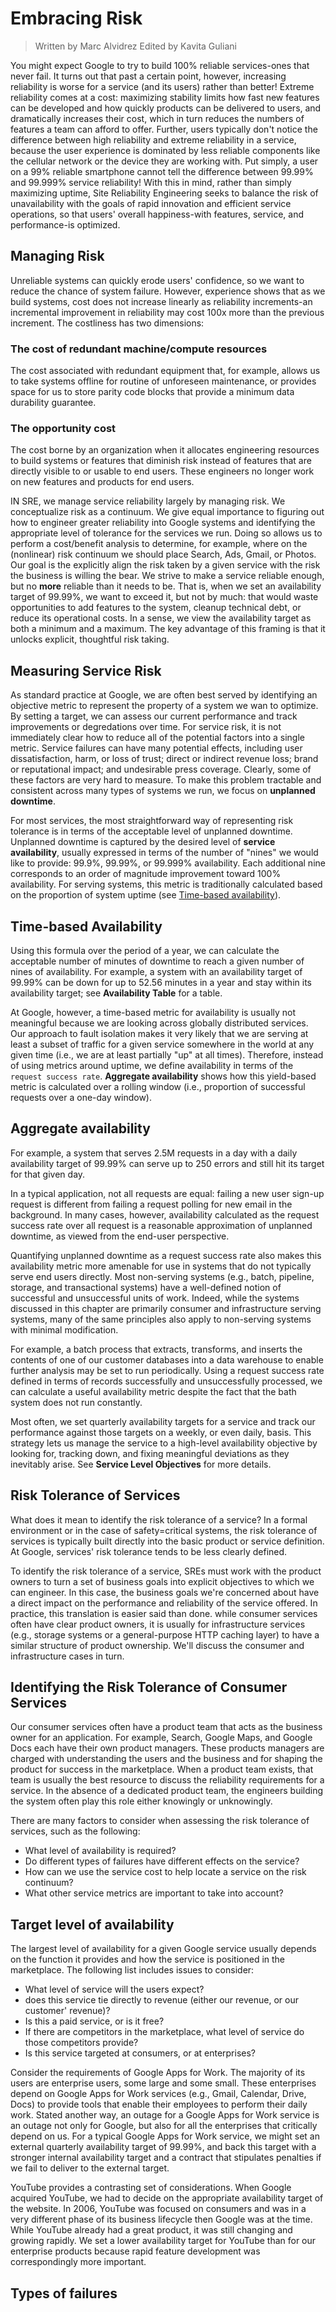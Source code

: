 # Embracing Risk

> Written by Marc Alvidrez
> Edited by Kavita Guliani

You might expect Google to try to build 100% reliable services-ones that
never fail. It turns out that past a certain point, however, increasing
reliability is worse for a service (and its users) rather than better!
Extreme reliability comes at a cost: maximizing stability limits how fast
new features can be developed and how quickly products can be delivered
to users, and dramatically increases their cost, which in turn reduces
the numbers of features a team can afford to offer. Further, users
typically don't notice the difference between high reliability and
extreme reliability in a service, because the user experience is
dominated by less reliable components like the cellular network or the
device they are working with. Put simply, a user on a 99% reliable
smartphone cannot tell the difference between 99.99% and 99.999% service
reliability! With this in mind, rather than simply maximizing uptime,
Site Reliability Engineering seeks to balance the risk of unavailability
with the goals of rapid innovation and efficient service operations, so
that users' overall happiness-with features, service, and performance-is
optimized.

## Managing Risk

Unreliable systems can quickly erode users' confidence, so we want to
reduce the chance of system failure. However, experience shows that as
we build systems, cost does not increase linearly as reliability
increments-an incremental improvement in reliability may cost 100x more
than the previous increment. The costliness has two dimensions:

### The cost of redundant machine/compute resources

  The cost associated with redundant equipment that, for example, allows
  us to take systems offline for routine of unforeseen maintenance, or
  provides space for us to store parity code blocks that provide a
  minimum data durability guarantee.

###  The opportunity cost

  The cost borne by an organization when it allocates engineering
  resources to build systems or features that diminish risk instead of
  features that are directly visible to or usable to end users. These
  engineers no longer work on new features and products for end users.

IN SRE, we manage service reliability largely by managing risk. We
conceptualize risk as a continuum. We give equal importance to figuring
out how to engineer greater reliability into Google systems and
identifying the appropriate level of tolerance for the services we run.
Doing so allows us to perform a cost/benefit analysis to determine, for
example, where on the (nonlinear) risk continuum we should place Search,
Ads, Gmail, or Photos. Our goal is the explicitly align the risk taken
by a given service with the risk the business is willing the bear. We
strive to make a service reliable enough, but no **more** reliable than
it needs to be. That is, when we set an availability target of 99.99%,
we want to exceed it, but not by much: that would waste opportunities to
add features to the system, cleanup technical debt, or reduce its
operational costs. In a sense, we view the availability target as both a
minimum and a maximum. The key advantage of this framing is that it
unlocks explicit, thoughtful risk taking.

## Measuring Service Risk

As standard practice at Google, we are often best served by identifying
an objective metric to represent the property of a system we wan to
optimize. By setting a target, we can assess our current performance and
track improvements or degredations over time. For service risk, it is
not immediately clear how to reduce all of the potential factors into a
single metric. Service failures can have many potential effects,
including user dissatisfaction, harm, or loss of trust; direct or
indirect revenue loss; brand or reputational impact; and undesirable
press coverage. Clearly, some of these factors are very hard to measure.
To make this problem tractable and consistent across many types of
systems we run, we focus on **unplanned downtime**.

For most services, the most straightforward way of representing risk
tolerance is in terms of the acceptable level of unplanned downtime.
Unplanned downtime is captured by the desired level of **service
availability**, usually expressed in terms of the number of "nines" we
would like to provide: 99.9%, 99.99%, or 99.999% availability. Each
additional nine corresponds to an order of magnitude improvement toward
100% availability. For serving systems, this metric is traditionally
calculated based on the proportion of system uptime (see [Time-based
availability](https://sre.google/sre-book/embracing-risk/#risk-management_measuring-service-risk_time-availability-equation)).

## Time-based Availability

Using this formula over the period of a year, we can calculate the
acceptable number of minutes of downtime to reach a given number of
nines of availability. For example, a system with an availability target
of 99.99% can be down for up to 52.56 minutes in a year and stay within
its availability target; see **Availability Table** for a table.

At Google, however, a time-based metric for availability is usually not meaningful because we are looking across globally distributed services. Our approach to fault isolation makes it very likely that we are serving at least a subset of traffic for a given service somewhere in the world at any given time  (i.e., we are at least partially "up" at all times). Therefore, instead of using metrics around uptime, we define availability in terms of the `request success rate`. **Aggregate availability** shows how this yield-based metric is calculated over a rolling window (i.e., proportion of successful requests over a one-day window).

## Aggregate availability

For example, a system that serves 2.5M requests in a day with a daily
availability target of 99.99% can serve up to 250 errors and still hit
its target for that given day.

In a typical application, not all requests are equal: failing a new user
sign-up request is different from failing a request polling for new
email in the background. In many cases, however, availability calculated
as the request success rate over all request is a reasonable
approximation of unplanned downtime, as viewed from the end-user
perspective.

Quantifying unplanned downtime as a request success rate also makes this
availability metric more amenable for use in systems that do not
typically serve end users directly. Most non-serving systems (e.g.,
batch, pipeline, storage, and transactional systems) have a well-defined
notion of successful and unsuccessful units of work. Indeed, while the
systems discussed in this chapter are primarily consumer and
infrastructure serving systems, many of the same principles also apply
to non-serving systems with minimal modification.

For example, a batch process that extracts, transforms, and inserts the contents of one of our customer databases into a data warehouse to enable further analysis may be set to run periodically. Using a request success rate defined in terms of records successfully and unsuccessfully processed, we can calculate a useful availability metric despite the fact that the bath system does not run constantly.

Most often, we set quarterly availability targets for a service and track our performance against those targets on a weekly, or even daily, basis. This strategy lets us manage the service to a high-level availability objective by looking for, tracking down, and fixing meaningful deviations as they inevitably arise. See **Service Level Objectives** for more details.

## Risk Tolerance of Services

What does it mean to identify the risk tolerance of a service? In a formal environment or in the case of safety=critical systems, the risk tolerance of services is typically built directly into the basic product or service definition. At Google, services' risk tolerance tends to be less clearly defined.

To identify the risk tolerance of a service, SREs must work with the product owners to turn a set of business goals into explicit objectives to which we can engineer. In this case, the business goals we're concerned about have a direct impact on the performance and reliability of the service offered. In practice, this translation is easier said than done. while consumer services often have clear product owners, it is usually for infrastructure services (e.g., storage systems or a general-purpose HTTP caching layer) to have a similar structure of product ownership. We'll discuss the consumer and infrastructure cases in turn.

## Identifying the Risk Tolerance of Consumer Services

Our consumer services often have a product team that acts as the business owner for an application. For example, Search, Google Maps, and Google Docs each have their own product managers. These products managers are charged with understanding the users and the business and for shaping the product for success in the marketplace. When a product team exists, that team is usually the best resource to discuss the reliability requirements for a service. In the absence of a dedicated product team, the engineers building the system often play this role either knowingly or unknowingly.

There are many factors to consider when assessing the risk tolerance of services, such as the following:

* What level of availability is required?
* Do different types of failures have different effects on the service?
* How can we use the service cost to help locate a service on the risk continuum?
* What other service metrics are important to take into account?

## Target level of availability

The largest level of availability for a given Google service usually depends on the function it provides and how the service is positioned in the marketplace. The following list includes issues to consider:

* What level of service will the users expect?
* does this service tie directly to revenue (either our revenue, or our customer' revenue)?
* Is this a paid service, or is it free?
* If there are competitors in the marketplace, what level of service do those competitors provide?
* Is this service targeted at consumers, or at enterprises?

Consider the requirements of Google Apps for Work. The majority of its users are enterprise users, some large and some small. These enterprises depend on Google Apps for Work services (e.g., Gmail, Calendar, Drive, Docs) to provide tools that enable their employees to perform their daily work. Stated another way, an outage for a Google Apps for Work service is an outage not only for Google, but also for all the enterprises that critically depend on us. For a typical Google Apps for Work service, we might set an external quarterly availability target of 99.99%, and back this target with a stronger internal availability target and a contract that stipulates penalties if we fail to deliver to the external target.

YouTube provides a contrasting set of considerations. When Google acquired YouTube, we had to decide on the appropriate availability target of the website. In 2006, YouTube was focused on consumers and was in a very different phase of its business lifecycle then Google was at the time. While YouTube already had a great product, it was still changing and growing rapidly. We set a lower availability target for YouTube than for our enterprise products because rapid feature development was correspondingly more important.

## Types of failures
